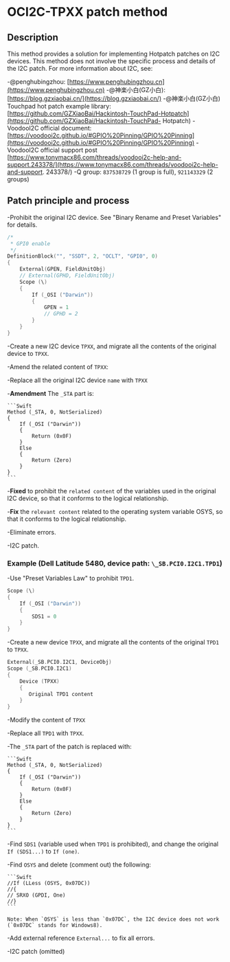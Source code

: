 # OCI2C-TPXX patch method

## Description

This method provides a solution for implementing Hotpatch patches on I2C devices. This method does not involve the specific process and details of the I2C patch. For more information about I2C, see:

-@penghubingzhou: [https://www.penghubingzhou.cn](https://www.penghubingzhou.cn)
-@神楽小白(GZ小白):[https://blog.gzxiaobai.cn/](https://blog.gzxiaobai.cn/)
-@神楽小白(GZ小白) Touchpad hot patch example library: [https://github.com/GZXiaoBai/Hackintosh-TouchPad-Hotpatch](https://github.com/GZXiaoBai/Hackintosh-TouchPad- Hotpatch)
-VoodooI2C official document: [https://voodooi2c.github.io/#GPIO%20Pinning/GPIO%20Pinning](https://voodooi2c.github.io/#GPIO%20Pinning/GPIO%20Pinning)
-VoodooI2C official support post [https://www.tonymacx86.com/threads/voodooi2c-help-and-support.243378/](https://www.tonymacx86.com/threads/voodooi2c-help-and-support. 243378/)
-Q group: `837538729` (1 group is full), `921143329` (2 groups)

## Patch principle and process

-Prohibit the original I2C device. See "Binary Rename and Preset Variables" for details.

  ```Swift
  /*
   * GPI0 enable
   */
  DefinitionBlock("", "SSDT", 2, "OCLT", "GPI0", 0)
  {
      External(GPEN, FieldUnitObj)
      // External(GPHD, FieldUnitObj)
      Scope (\)
      {
          If (_OSI ("Darwin"))
          {
              GPEN = 1
              // GPHD = 2
          }
      }
  }
  ```

-Create a new I2C device `TPXX`, and migrate all the contents of the original device to `TPXX`.

-Amend the related content of `TPXX`:

  -Replace all the original I2C device `name` with `TPXX`

  -**Amendment** The `_STA` part is:

    ```Swift
    Method (_STA, 0, NotSerialized)
    {
        If (_OSI ("Darwin"))
        {
            Return (0x0F)
        }
        Else
        {
            Return (Zero)
        }
    }
    ```

  -**Fixed** to prohibit the `related content` of the variables used in the original I2C device, so that it conforms to the logical relationship.

  -**Fix** the `relevant content` related to the operating system variable OSYS, so that it conforms to the logical relationship.

-Eliminate errors.

-I2C patch.

### Example (Dell Latitude 5480, device path: `\_SB.PCI0.I2C1.TPD1`)

-Use "Preset Variables Law" to prohibit `TPD1`.

  ```Swift
  Scope (\)
  {
      If (_OSI ("Darwin"))
      {
          SDS1 = 0
      }
  }
  ```

-Create a new device `TPXX`, and migrate all the contents of the original `TPD1` to `TPXX`.

  ```Swift
  External(_SB.PCI0.I2C1, DeviceObj)
  Scope (_SB.PCI0.I2C1)
  {
      Device (TPXX)
      {
         Original TPD1 content
      }
  }
  ```

-Modify the content of `TPXX`

  -Replace all `TPD1` with `TPXX`.
  
  -The `_STA` part of the patch is replaced with:
  
    ```Swift
    Method (_STA, 0, NotSerialized)
    {
        If (_OSI ("Darwin"))
        {
            Return (0x0F)
        }
        Else
        {
            Return (Zero)
        }
    }
    ```
  
  -Find `SDS1` (variable used when `TPD1` is prohibited), and change the original `If (SDS1...)` to `If (one)`.
  
  -Find `OSYS` and delete (comment out) the following:
  
    ```Swift
    //If (LLess (OSYS, 0x07DC))
    //{
    // SRXO (GPDI, One)
    //}
    ```
  
    Note: When `OSYS` is less than `0x07DC`, the I2C device does not work (`0x07DC` stands for Windows8).
  
-Add external reference `External...` to fix all errors.

-I2C patch (omitted)
